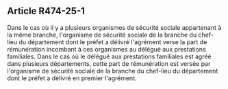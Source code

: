 ## Article R474-25-1

Dans le cas où il y a plusieurs organismes de sécurité sociale appartenant à la même branche, l'organisme de
sécurité sociale de la branche du chef-lieu du département dont le préfet a délivré l'agrément verse la part de
rémunération incombant à ces organismes au délégué aux prestations familiales. Dans le cas où le délégué
aux prestations familiales est agréé dans plusieurs départements, cette part de rémunération est versée par
l'organisme de sécurité sociale de la branche du chef-lieu du département dont le préfet a délivré en premier
l'agrément.

